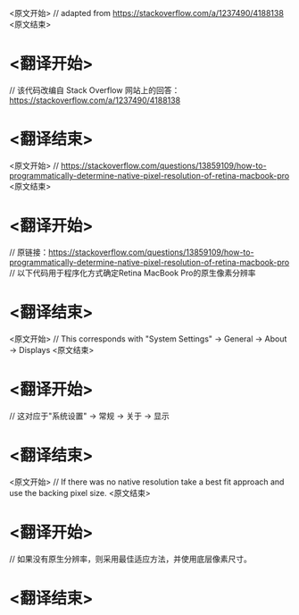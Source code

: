 
<原文开始>
// adapted from https://stackoverflow.com/a/1237490/4188138
<原文结束>

# <翻译开始>
// 该代码改编自 Stack Overflow 网站上的回答：https://stackoverflow.com/a/1237490/4188138
# <翻译结束>


<原文开始>
// https://stackoverflow.com/questions/13859109/how-to-programmatically-determine-native-pixel-resolution-of-retina-macbook-pro
<原文结束>

# <翻译开始>
// 原链接：https://stackoverflow.com/questions/13859109/how-to-programmatically-determine-native-pixel-resolution-of-retina-macbook-pro
// 以下代码用于程序化方式确定Retina MacBook Pro的原生像素分辨率
# <翻译结束>


<原文开始>
// This corresponds with "System Settings" -> General -> About -> Displays
<原文结束>

# <翻译开始>
// 这对应于"系统设置" -> 常规 -> 关于 -> 显示
# <翻译结束>


<原文开始>
// If there was no native resolution take a best fit approach and use the backing pixel size.
<原文结束>

# <翻译开始>
// 如果没有原生分辨率，则采用最佳适应方法，并使用底层像素尺寸。
# <翻译结束>

